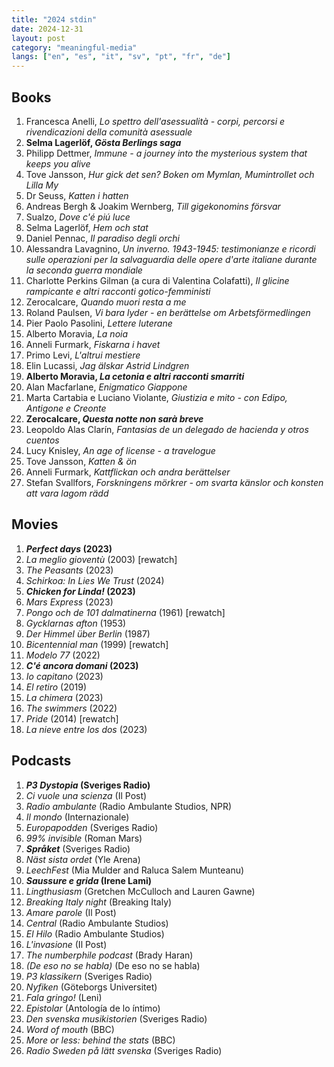 ```yaml
---
title: "2024 stdin"
date: 2024-12-31
layout: post
category: "meaningful-media"
langs: ["en", "es", "it", "sv", "pt", "fr", "de"]
---
```


## Books
1. Francesca Anelli, _Lo spettro dell'asessualità - corpi, percorsi e rivendicazioni della comunità asessuale_
2. **Selma Lagerlöf, _Gösta Berlings saga_**
3. Philipp Dettmer, _Immune - a journey into the mysterious system that keeps you alive_
4. Tove Jansson, _Hur gick det sen? Boken om Mymlan, Mumintrollet och Lilla My_
5. Dr Seuss, _Katten i hatten_
6. Andreas Bergh & Joakim Wernberg, _Till gigekonomins försvar_
7. Sualzo, _Dove c'é piú luce_
8. Selma Lagerlöf, _Hem och stat_
9. Daniel Pennac, _Il paradiso degli orchi_
10. Alessandra Lavagnino, _Un inverno. 1943-1945: testimonianze e ricordi sulle operazioni per la salvaguardia delle opere d'arte italiane durante la seconda guerra mondiale_
11. Charlotte Perkins Gilman (a cura di Valentina Colafatti), _Il glicine rampicante e altri racconti gotico-femministi_
12. Zerocalcare, _Quando muori resta a me_
13. Roland Paulsen, _Vi bara lyder - en berättelse om Arbetsförmedlingen_
14. Pier Paolo Pasolini, _Lettere luterane_
15. Alberto Moravia, _La noia_
16. Anneli Furmark, _Fiskarna i havet_
17. Primo Levi, _L'altrui mestiere_
18. Elin Lucassi, _Jag älskar Astrid Lindgren_
19. **Alberto Moravia, _La cetonia e altri racconti smarriti_**
20. Alan Macfarlane, _Enigmatico Giappone_
21. Marta Cartabia e Luciano Violante, _Giustizia e mito - con Edipo, Antigone e Creonte_
22. **Zerocalcare, _Questa notte non sarà breve_** 
23. Leopoldo Alas Clarín, _Fantasias de un delegado de hacienda y otros cuentos_
24. Lucy Knisley, _An age of license - a travelogue_
25. Tove Jansson, _Katten & ön_
26. Anneli Furmark, _Kattflickan och andra berättelser_
27. Stefan Svallfors, _Forskningens mörkrer - om svarta känslor och konsten att vara lagom rädd_

## Movies
1. **_Perfect days_ (2023)**
2. _La meglio gioventù_ (2003) [rewatch]
3. _The Peasants_ (2023)
4. _Schirkoa: In Lies We Trust_ (2024)
6. **_Chicken for Linda!_ (2023)**
5. _Mars Express_ (2023)
6. _Pongo och de 101 dalmatinerna_ (1961) [rewatch]
7. _Gycklarnas afton_ (1953)
8. _Der Himmel über Berlin_ (1987)
9. _Bicentennial man_ (1999) [rewatch]
10. _Modelo 77_ (2022)
11. **_C'é ancora domani_ (2023)**
12. _Io capitano_ (2023)
13. _El retiro_ (2019)
14. _La chimera_ (2023)
15. _The swimmers_ (2022)
16. _Pride_ (2014) [rewatch]
17. _La nieve entre los dos_ (2023)

## Podcasts
1. __*P3 Dystopia* (Sveriges Radio)__
2. _Ci vuole una scienza_ (Il Post)
3. _Radio ambulante_ (Radio Ambulante Studios, NPR)
4. _Il mondo_ (Internazionale)
5. _Europapodden_ (Sveriges Radio)
6. _99% invisible_ (Roman Mars)
7. _**Språket**_ (Sveriges Radio)
8. _Näst sista ordet_ (Yle Arena)
9. _LeechFest_ (Mia Mulder and Raluca Salem Munteanu)
10. __*Saussure e grida* (Irene Lami)__
11. _Lingthusiasm_ (Gretchen McCulloch and Lauren Gawne)
12. _Breaking Italy night_ (Breaking Italy)
13. _Amare parole_ (Il Post)
14. _Central_ (Radio Ambulante Studios)
15. _El Hilo_ (Radio Ambulante Studios)
16. _L'invasione_ (Il Post)
17. _The numberphile podcast_ (Brady Haran)
18. _(De eso no se habla)_ (De eso no se habla)
19. _P3 klassikern_ (Sveriges Radio)
20. _Nyfiken_ (Göteborgs Universitet)
21. _Fala gringo!_ (Leni)
22. _Epistolar_ (Antología de lo íntimo)
23. _Den svenska musikistorien_ (Sveriges Radio)
24. _Word of mouth_ (BBC)
25. _More or less: behind the stats_ (BBC)
26. _Radio Sweden på lätt svenska_ (Sveriges Radio)
